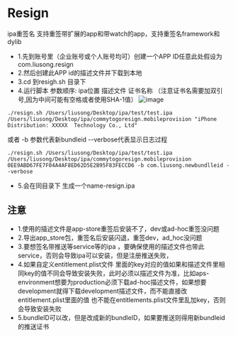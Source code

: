 # Resign
ipa重签名 支持重签带扩展的app和带watch的app，支持重签名framework和dylib


- 1.先到账号里（企业账号或个人账号均可）创建一个APP ID任意此处假设为com.liusong.resign
- 2.然后创建此APP id的描述文件并下载到本地
- 3.cd 到resigh.sh 目录下
- 4.运行脚本 参数顺序: ipa位置 描述文件 证书名称 （注意证书名需要加双引号,因为中间可能有空格或者使用SHA-1值）
![image](https://github.com/lsmakethebest/Resign/blob/master/2.png)
```
./resign.sh /Users/liusong/Desktop/ipa/test/test.ipa  /Users/liusong/Desktop/ipa/commytogoresign.mobileprovision "iPhone Distribution: XXXXX  Technology Co., Ltd"
```
或者 -b 参数代表新bundleid --verbose代表显示日志过程
```
./resign.sh /Users/liusong/Desktop/ipa/test/test.ipa  /Users/liusong/Desktop/ipa/commytogoresign.mobileprovision 0EE9ABD67FE7F04A4AF8ED62D5E2B95F83FECCD6 -b com.liusong.newbundlleid --verbose
```
-  5.会在同目录下 生成一个name-resign.ipa

## 注意
- 1.使用的描述文件是app-store重签后安装不了，dev或ad-hoc重签没问题
- 2.导出app_store包，重签名后安装闪退，重签dev，ad_hoc没问题
- 3.要想签名带推送等service等的ipa ，要确保使用的描述文件也带此service，否则会导致ipa可以安装，但是注册推送失败，
- 4.如果自定义entitlement.plist文件 里面的key对应的值如果和描述文件里相同key的值不同会导致安装失败，此时必须以描述文件为准，比如aps-environment想要为production必须下载ad-hoc描述文件，如果想要development就得下载development描述文件，而不能直接改entitlement.plist里面的值
也不能在entitlements.plist文件里乱加key，否则会导致安装失败
- 5.bundleID可以改，但是改成新的bundleID，如果要推送则得用新bundleid的推送证书

